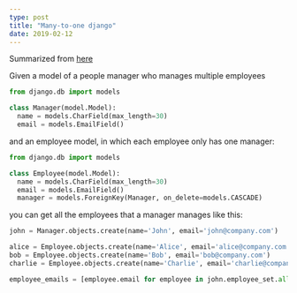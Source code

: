 ```yaml
---
type: post
title: "Many-to-one django"
date: 2019-02-12
---
```


Summarized from [here](https://docs.djangoproject.com/en/1.11/topics/db/examples/many_to_one/)

Given a model of a people manager who manages multiple employees
```py
from django.db import models

class Manager(model.Model):
  name = models.CharField(max_length=30)
  email = models.EmailField()
```

and an employee model, in which each employee only has one manager:
```py
from django.db import models

class Employee(model.Model):
  name = models.CharField(max_length=30)
  email = models.EmailField()
  manager = models.ForeignKey(Manager, on_delete=models.CASCADE)
```

you can get all the employees that a manager manages like this:
```py
john = Manager.objects.create(name='John', email='john@company.com')

alice = Employee.objects.create(name='Alice', email='alice@company.com')
bob = Employee.objects.create(name='Bob', email='bob@company.com')
charlie = Employee.objects.create(name='Charlie', email='charlie@company.com')

employee_emails = [employee.email for employee in john.employee_set.all()]
```





